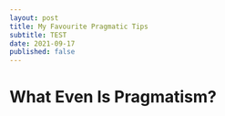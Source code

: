 ```yaml
---
layout: post
title: My Favourite Pragmatic Tips
subtitle: TEST
date: 2021-09-17
published: false
---
```


# What Even Is Pragmatism?